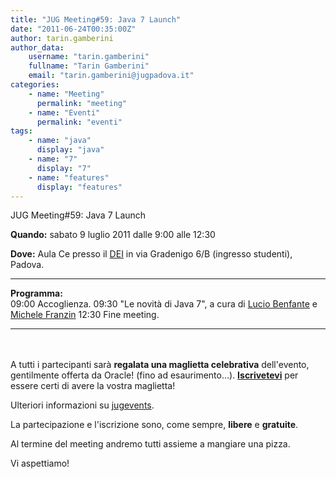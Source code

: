 ```yaml
---
title: "JUG Meeting#59: Java 7 Launch"
date: "2011-06-24T00:35:00Z"
author: tarin.gamberini
author_data:
    username: "tarin.gamberini"
    fullname: "Tarin Gamberini"
    email: "tarin.gamberini@jugpadova.it"
categories:
    - name: "Meeting"
      permalink: "meeting"
    - name: "Eventi"
      permalink: "eventi"
tags:
    - name: "java"
      display: "java"
    - name: "7"
      display: "7"
    - name: "features"
      display: "features"
---
```


JUG Meeting\#59: Java 7 Launch

**Quando:** sabato 9 luglio 2011 dalle 9:00 alle 12:30

**Dove:** Aula Ce presso il
<a href="http://www.dei.unipd.it/wdyn/?IDsezione=1">DEI</a> in via
Gradenigo 6/B (ingresso studenti), Padova.

  ---------------- -------------------------------------------------------------------------------------------------------------------------------------------------------------------
  **Programma:**   
  09:00            Accoglienza.
  09:30            "Le novità di Java 7", a cura di <a href="mailto:lucio.benfante@jugpadova.it">Lucio Benfante</a> e <a href="mailto:michele.franzin@gmail.com">Michele Franzin</a>
  12:30            Fine meeting.
  ---------------- -------------------------------------------------------------------------------------------------------------------------------------------------------------------

<br />\
A tutti i partecipanti sarà <strong>regalata una maglietta
celebrativa</strong> dell'evento, gentilmente offerta da Oracle! (fino
ad esaurimento...).
<strong><a href="http://www.jugevents.org/jugevents/event/registration.form?event.id=39691">Iscrivetevi</a></strong>
per essere certi di avere la vostra maglietta!

Ulteriori informazioni su
<a href="http://www.jugevents.org/jugevents/event/39691">jugevents</a>.

La partecipazione e l'iscrizione sono, come sempre,
<strong>libere</strong> e <strong>gratuite</strong>.

Al termine del meeting andremo tutti assieme a mangiare una pizza.

Vi aspettiamo!

